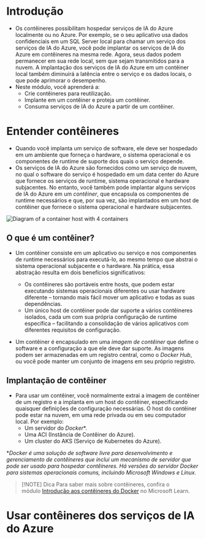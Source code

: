 # Introdução
- Os contêineres possibilitam hospedar serviços de IA do Azure localmente ou no Azure. Por exemplo, se o seu aplicativo usa dados confidenciais em um SQL Server local para chamar um serviço dos serviços de IA do Azure, você pode implantar os serviços de IA do Azure em contêineres na mesma rede. Agora, seus dados podem permanecer em sua rede local, sem que sejam transmitidos para a nuvem. A implantação dos serviços de IA do Azure em um contêiner local também diminuirá a latência entre o serviço e os dados locais, o que pode aprimorar o desempenho.
- Neste módulo, você aprenderá a:
	- Crie contêineres para reutilização.
	- Implante em um contêiner e proteja um contêiner.
	- Consuma serviços de IA do Azure a partir de um contêiner.

# Entender contêineres
- Quando você implanta um serviço de software, ele deve ser hospedado em um ambiente que forneça o hardware, o sistema operacional e os componentes de runtime de suporte dos quais o serviço depende.
- Os serviços de IA do Azure são fornecidos como um serviço de nuvem, no qual o software do serviço é hospedado em um data center do Azure que fornece os serviços de runtime, sistema operacional e hardware subjacentes. No entanto, você também pode implantar alguns serviços de IA do Azure em um _contêiner_, que encapsula os componentes de runtime necessários e que, por sua vez, são implantados em um host de contêiner que fornece o sistema operacional e hardware subjacentes.

![Diagram of a container host with 4 containers](https://learn.microsoft.com/pt-br/training/wwl-data-ai/investigate-container-for-use-with-ai-services/media/containers.png)

## O que é um contêiner?
- Um contêiner consiste em um aplicativo ou serviço e nos componentes de runtime necessários para executá-lo, ao mesmo tempo que abstrai o sistema operacional subjacente e o hardware. Na prática, essa abstração resulta em dois benefícios significativos:

	- Os contêineres são portáveis entre hosts, que podem estar executando sistemas operacionais diferentes ou usar hardware diferente – tornando mais fácil mover um aplicativo e todas as suas dependências.
	- Um único host de contêiner pode dar suporte a vários contêineres isolados, cada um com sua própria configuração de runtime específica – facilitando a consolidação de vários aplicativos com diferentes requisitos de configuração.

- Um contêiner é encapsulado em uma _imagem de contêiner_ que define o software e a configuração a que ele deve dar suporte. As imagens podem ser armazenadas em um registro central, como o _Docker Hub_, ou você pode manter um conjunto de imagens em seu próprio registro.
## Implantação de contêiner
- Para usar um contêiner, você normalmente extrai a imagem de contêiner de um registro e a implanta em um host do contêiner, especificando quaisquer definições de configuração necessárias. O host do contêiner pode estar na nuvem, em uma rede privada ou em seu computador local. Por exemplo:
	- Um servidor do _Docker_*.
	- Uma ACI (Instância de Contêiner do Azure).
	- Um cluster do AKS (Serviço de Kubernetes do Azure).

*_Docker é uma solução de software livre para desenvolvimento e gerenciamento de contêineres que inclui um mecanismo de servidor que pode ser usado para hospedar contêineres. Há versões do servidor Docker para sistemas operacionais comuns, incluindo Microsoft Windows e Linux._

>[!NOTE] Dica
>Para saber mais sobre contêineres, confira o módulo [Introdução aos contêineres do Docker](https://learn.microsoft.com/pt-br/training/modules/intro-to-docker-containers/) no Microsoft Learn.

# Usar contêineres dos serviços de IA do Azure
